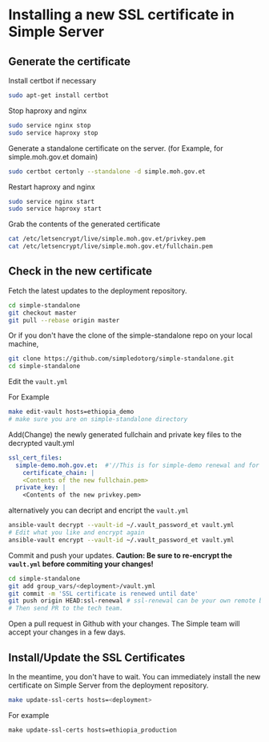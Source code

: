 # Installing a new SSL certificate in Simple Server

## Generate the certificate

Install certbot if necessary

```bash
sudo apt-get install certbot
```

Stop haproxy and nginx

```bash
sudo service nginx stop
sudo service haproxy stop
```

Generate a standalone certificate on the server. (for Example, for simple.moh.gov.et domain)

```bash
sudo certbot certonly --standalone -d simple.moh.gov.et
```

Restart haproxy and nginx

```bash
sudo service nginx start
sudo service haproxy start
```

Grab the contents of the generated certificate

```bash
cat /etc/letsencrypt/live/simple.moh.gov.et/privkey.pem
cat /etc/letsencrypt/live/simple.moh.gov.et/fullchain.pem
```

## Check in the new certificate

Fetch the latest updates to the deployment repository.

```bash
cd simple-standalone
git checkout master
git pull --rebase origin master
```
Or if you don't have the clone of the simple-standalone repo on your local machine, 
```bash
git clone https://github.com/simpledotorg/simple-standalone.git
cd simple-standalone
```

Edit the `vault.yml` 

For Example
```bash
make edit-vault hosts=ethiopia_demo
# make sure you are on simple-standalone directory
```

Add(Change) the newly generated fullchain and private key files to the decrypted vault.yml

```yml
ssl_cert_files:
  simple-demo.moh.gov.et:  #'//This is for simple-demo renewal and for the production use the simple.moh.gov.et section:'
    certificate_chain: |
    <Contents of the new fullchain.pem>
  private_key: | 
    <Contents of the new privkey.pem> 
```

alternatively you can decript and encript  the `vault.yml`

```bash
ansible-vault decrypt --vault-id ~/.vault_password_et vault.yml
# Edit what you like and encrypt again
ansible-vault encrypt --vault-id ~/.vault_password_et vault.yml
```
Commit and push your updates. **Caution: Be sure to re-encrypt the `vault.yml` before commiting your changes!**

```bash
cd simple-standalone
git add group_vars/<deployment>/vault.yml
git commit -m 'SSL certificate is renewed until date'
git push origin HEAD:ssl-renewal # ssl-renewal can be your own remote branch
# Then send PR to the tech team.
```

Open a pull request in Github with your changes. The Simple team will accept your changes in a few days.

## Install/Update the SSL Certificates

In the meantime, you don't have to wait. You can immediately install the new certificate on Simple Server from the deployment repository.

```bash
make update-ssl-certs hosts=<deployment>   
```
For example
```
make update-ssl-certs hosts=ethiopia_production
```